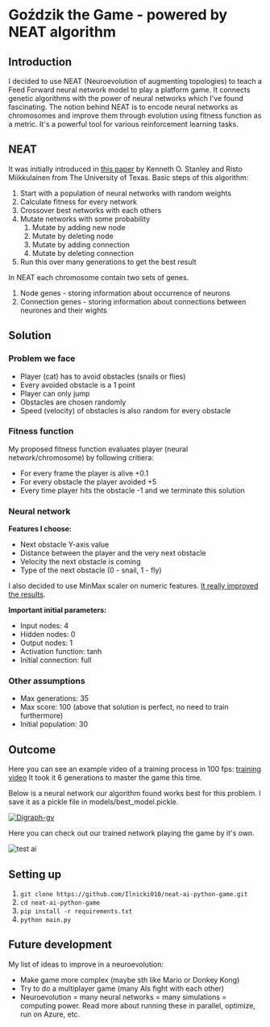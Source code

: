 # Goździk the Game - powered by NEAT algorithm

## Introduction

I decided to use NEAT (Neuroevolution of augmenting topologies) to teach a Feed Forward neural network model to play a platform game. It connects genetic algorithms with the power of neural networks which I've found fascinating. The notion behind NEAT is to encode neural networks as chromosomes and improve them through evolution using fitness function as a metric. It's a powerful tool for various reinforcement learning tasks.

## NEAT

It was initially introduced in [this paper](https://nn.cs.utexas.edu/downloads/papers/stanley.cec02.pdf) by Kenneth O. Stanley and Risto Miikkulainen from The University of Texas. Basic steps of this algorithm:
1. Start with a population of neural networks with random weights
2. Calculate fitness for every network
3. Crossover best networks with each others
4. Mutate networks with some probability 
    1. Mutate by adding new node 
    2. Mutate by deleting node
    3. Mutate by adding connection
    4. Mutate by deleting connection
5. Run this over many generations to get the best result

In NEAT each chromosome contain two sets of genes.

1. Node genes - storing information about occurrence of neurons
2. Connection genes - storing information about connections between neurones and their wights



## Solution

### Problem we face

- Player (cat) has to avoid obstacles (snails or flies)
- Every avoided obstacle is a 1 point
- Player can only jump
- Obstacles are chosen randomly
- Speed (velocity) of obstacles is also random for every obstacle

### Fitness function

My proposed fitness function evaluates player (neural network/chromosome) by following critiera:

- For every frame the player is alive +0.1
- For every obstacle the player avoided +5
- Every time player hits the obstacle -1 and we terminate this solution

### Neural network

**Features I choose:**

- Next obstacle Y-axis value
- Distance between the player and the very next obstacle
- Velocity the next obstacle is coming
- Type of the next obstacle (0 - snail, 1 - fly)

I also decided to use MinMax scaler on numeric features. <ins>It really improved the results</ins>.

**Important initial parameters:**

- Input nodes: 4
- Hidden nodes: 0
- Output nodes: 1
- Activation function: tanh
- Initial connection: full

### Other assumptions

- Max generations: 35
- Max score: 100 (above that solution is perfect, no need to train furthermore)
- Initial population: 30


## Outcome

Here you can see an example video of a training process in 100 fps: [training video](https://drive.google.com/file/d/1tHEzR1QgJQNCuksQWjOaAwxA3iNuoEtP/view?usp=share_link)
It took it 6 generations to master the game this time.

Below is a neural network our algorithm found works best for this problem. I save it as a pickle file in models/best_model.pickle.

<a href="https://imgbb.com/"><img src="https://i.ibb.co/W5tqBpn/Digraph-gv.png" alt="Digraph-gv" border="0"></a>

Here you can check out our trained network playing the game by it's own.

![test ai](https://s11.gifyu.com/images/test.gif)

## Setting up

1. ```git clone https://github.com/Ilnicki010/neat-ai-python-game.git```
2. ```cd neat-ai-python-game```
3. ```pip install -r requirements.txt```
4. ```python main.py```

## Future development

My list of ideas to improve in a neuroevolution:
- Make game more complex (maybe sth like Mario or Donkey Kong)
- Try to do a multiplayer game (many AIs fight with each other)
- Neuroevolution = many neural networks = many simulations = computing power. Read more about running these in parallel, optimize, run on Azure, etc.